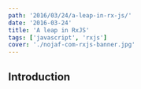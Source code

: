 ```yaml
---
path: '2016/03/24/a-leap-in-rx-js/'
date: '2016-03-24'
title: 'A leap in RxJS'
tags: ['javascript', 'rxjs']
cover: './nojaf-com-rxjs-banner.jpg'
---
```


## Introduction
